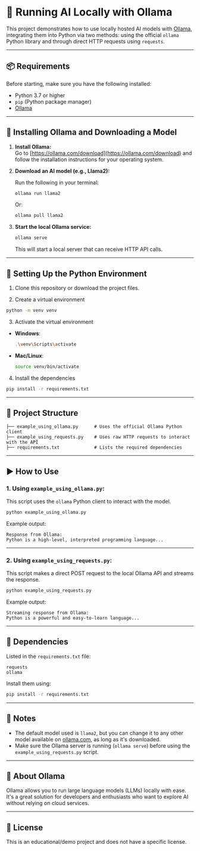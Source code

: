 # 🤖 Running AI Locally with Ollama

This project demonstrates how to use locally hosted AI models with [Ollama](https://ollama.com/), integrating them into Python via two methods: using the official `ollama` Python library and through direct HTTP requests using `requests`.

---

## 📦 Requirements

Before starting, make sure you have the following installed:

- Python 3.7 or higher
- `pip` (Python package manager)
- [Ollama](https://ollama.com/)

---

## 🧠 Installing Ollama and Downloading a Model

1. **Install Ollama:**  
   Go to [https://ollama.com/download](https://ollama.com/download) and follow the installation instructions for your operating system.

2. **Download an AI model (e.g., Llama2):**

   Run the following in your terminal:
   ```bash
   ollama run llama2
   ```
   Or:
   ```bash
   ollama pull llama2
   ```

3. **Start the local Ollama service:**
   ```bash
   ollama serve
   ```
   This will start a local server that can receive HTTP API calls.

---

## 🔧 Setting Up the Python Environment

1. Clone this repository or download the project files.

2. Create a virtual environment

```bash
python -m venv venv
```

3. Activate the virtual environment

- **Windows**:
  ```bash
  .\venv\Scripts\activate
  ```

- **Mac/Linux**:
  ```bash
  source venv/bin/activate
  ```

4. Install the dependencies

```bash
pip install -r requirements.txt
```

---

## 📁 Project Structure

```text
├── example_using_ollama.py      # Uses the official Ollama Python client
├── example_using_requests.py    # Uses raw HTTP requests to interact with the API
├── requirements.txt             # Lists the required dependencies
```

---

## ▶️ How to Use

### 1. Using `example_using_ollama.py`:

This script uses the `ollama` Python client to interact with the model.

```bash
python example_using_ollama.py
```

Example output:
```
Response from Ollama:
Python is a high-level, interpreted programming language...
```

---

### 2. Using `example_using_requests.py`:

This script makes a direct POST request to the local Ollama API and streams the response.

```bash
python example_using_requests.py
```

Example output:
```
Streaming response from Ollama:
Python is a powerful and easy-to-learn language...
```

---

## 🧪 Dependencies

Listed in the `requirements.txt` file:

```
requests
ollama
```

Install them using:
```bash
pip install -r requirements.txt
```

---

## 📌 Notes

- The default model used is `llama2`, but you can change it to any other model available on [ollama.com](https://ollama.com/library), as long as it's downloaded.
- Make sure the Ollama server is running (`ollama serve`) before using the `example_using_requests.py` script.

---

## 🧠 About Ollama

Ollama allows you to run large language models (LLMs) locally with ease. It's a great solution for developers and enthusiasts who want to explore AI without relying on cloud services.

---

## 📃 License

This is an educational/demo project and does not have a specific license.
